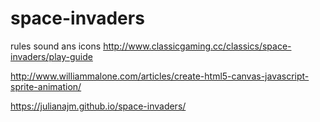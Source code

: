 # space-invaders

rules sound ans icons http://www.classicgaming.cc/classics/space-invaders/play-guide

http://www.williammalone.com/articles/create-html5-canvas-javascript-sprite-animation/

https://julianajm.github.io/space-invaders/
